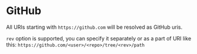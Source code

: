 # GitHub

All URIs starting with `https://github.com` will be resolved as GitHub uris.

`rev` option is supported, you can specify it separately or as a part of URI
like this: `https://github.com/<user>/<repo>/tree/<rev>/path`
